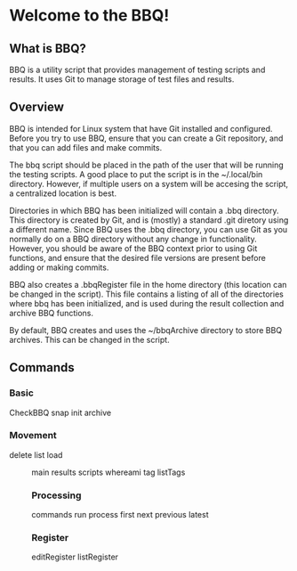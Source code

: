 # Welcome to the BBQ!

## What is BBQ?
BBQ is a utility script that provides management of testing scripts and results. It uses Git to manage storage of test files and results.

## Overview

BBQ is intended for Linux system that have Git installed and configured. Before you try to use BBQ, ensure that you can create a Git repository, 
and that you can add files and make commits.

The bbq script should be placed in the path of the user that will be running the testing scripts. A good place to put the script is in the ~/.local/bin directory. 
However, if multiple users on a system will be accesing the script, a centralized location is best.

Directories in which BBQ has been initialized will contain a .bbq directory. This directory is created by Git, and is (mostly) a standard .git diretory 
using a different name. Since BBQ uses the .bbq directory, you can use Git as you normally do on a BBQ directory without any change in functionality. However,
you should be aware of the BBQ context prior to using Git functions, and ensure that the desired file versions are present before adding or making commits.

BBQ also creates a .bbqRegister file in the home directory (this location can be changed in the script). This file contains a listing of all of the directories
where bbq has been initialized, and is used during the result collection and archive BBQ functions.

By default, BBQ creates and uses the ~/bbqArchive directory to store BBQ archives. This can be changed in the script.

## Commands

### Basic
CheckBBQ
snap
init
archive

### Movement
delete
list
load <dir>
main
results
scripts
whereami
tag <name>
listTags
  
### Processing
commands
run
process
first
next
previous
latest
  
### Register
editRegister
listRegister
